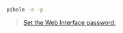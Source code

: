 ```bash
pihole -a -p
```

>[Set the Web Interface password.](https://docs.pi-hole.net/core/pihole-command/?h=pas#password)
